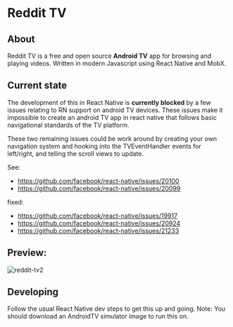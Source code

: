 # Reddit TV

## About

Reddit TV is a free and open source **Android TV** app for browsing and playing videos.
Written in modern Javascript using React Native and MobX.

## Current state

The development of this in React Native is **currently blocked** by a few issues relating to RN support on android TV devices. These issues make it impossible to create an android TV app in react native that follows basic navigational standards of the TV platform.

These two remaining issues could be work around by creating your own navigation system and hooking into the TVEventHandler events for left/right, and telling the scroll views to update.

See:

- https://github.com/facebook/react-native/issues/20100
- https://github.com/facebook/react-native/issues/20099

fixed:

- https://github.com/facebook/react-native/issues/19917
- https://github.com/facebook/react-native/issues/20924
- https://github.com/facebook/react-native/issues/21233

## Preview:

![reddit-tv2](https://user-images.githubusercontent.com/492636/45848282-1ef02500-bd2e-11e8-9755-b1262b71f2c6.gif)

## Developing

Follow the usual React Native dev steps to get this up and going. Note: You should download an AndroidTV simulator image to run this on.
